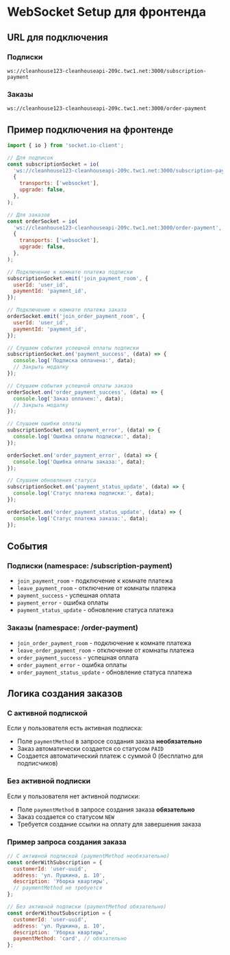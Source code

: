 # WebSocket Setup для фронтенда

## URL для подключения

### Подписки

```
ws://cleanhouse123-cleanhouseapi-209c.twc1.net:3000/subscription-payment
```

### Заказы

```
ws://cleanhouse123-cleanhouseapi-209c.twc1.net:3000/order-payment
```

## Пример подключения на фронтенде

```javascript
import { io } from 'socket.io-client';

// Для подписок
const subscriptionSocket = io(
  'ws://cleanhouse123-cleanhouseapi-209c.twc1.net:3000/subscription-payment',
  {
    transports: ['websocket'],
    upgrade: false,
  },
);

// Для заказов
const orderSocket = io(
  'ws://cleanhouse123-cleanhouseapi-209c.twc1.net:3000/order-payment',
  {
    transports: ['websocket'],
    upgrade: false,
  },
);

// Подключение к комнате платежа подписки
subscriptionSocket.emit('join_payment_room', {
  userId: 'user_id',
  paymentId: 'payment_id',
});

// Подключение к комнате платежа заказа
orderSocket.emit('join_order_payment_room', {
  userId: 'user_id',
  paymentId: 'payment_id',
});

// Слушаем события успешной оплаты подписки
subscriptionSocket.on('payment_success', (data) => {
  console.log('Подписка оплачена:', data);
  // Закрыть модалку
});

// Слушаем события успешной оплаты заказа
orderSocket.on('order_payment_success', (data) => {
  console.log('Заказ оплачен:', data);
  // Закрыть модалку
});

// Слушаем ошибки оплаты
subscriptionSocket.on('payment_error', (data) => {
  console.log('Ошибка оплаты подписки:', data);
});

orderSocket.on('order_payment_error', (data) => {
  console.log('Ошибка оплаты заказа:', data);
});

// Слушаем обновления статуса
subscriptionSocket.on('payment_status_update', (data) => {
  console.log('Статус платежа подписки:', data);
});

orderSocket.on('order_payment_status_update', (data) => {
  console.log('Статус платежа заказа:', data);
});
```

## События

### Подписки (namespace: /subscription-payment)

- `join_payment_room` - подключение к комнате платежа
- `leave_payment_room` - отключение от комнаты платежа
- `payment_success` - успешная оплата
- `payment_error` - ошибка оплаты
- `payment_status_update` - обновление статуса платежа

### Заказы (namespace: /order-payment)

- `join_order_payment_room` - подключение к комнате платежа
- `leave_order_payment_room` - отключение от комнаты платежа
- `order_payment_success` - успешная оплата
- `order_payment_error` - ошибка оплаты
- `order_payment_status_update` - обновление статуса платежа

## Логика создания заказов

### С активной подпиской

Если у пользователя есть активная подписка:

- Поле `paymentMethod` в запросе создания заказа **необязательно**
- Заказ автоматически создается со статусом `PAID`
- Создается автоматический платеж с суммой 0 (бесплатно для подписчиков)

### Без активной подписки

Если у пользователя нет активной подписки:

- Поле `paymentMethod` в запросе создания заказа **обязательно**
- Заказ создается со статусом `NEW`
- Требуется создание ссылки на оплату для завершения заказа

### Пример запроса создания заказа

```javascript
// С активной подпиской (paymentMethod необязательно)
const orderWithSubscription = {
  customerId: 'user-uuid',
  address: 'ул. Пушкина, д. 10',
  description: 'Уборка квартиры',
  // paymentMethod не требуется
};

// Без активной подписки (paymentMethod обязательно)
const orderWithoutSubscription = {
  customerId: 'user-uuid',
  address: 'ул. Пушкина, д. 10',
  description: 'Уборка квартиры',
  paymentMethod: 'card', // обязательно
};
```

